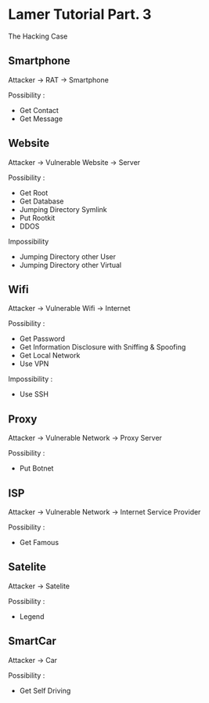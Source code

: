 # Lamer Tutorial Part. 3 #
The Hacking Case

## Smartphone ##
Attacker -> RAT -> Smartphone

   Possibility : 
   - Get Contact
   - Get Message

## Website ##
Attacker -> Vulnerable Website -> Server

  Possibility :
   - Get Root
   - Get Database
   - Jumping Directory Symlink
   - Put Rootkit
   - DDOS

  Impossibility 
  - Jumping Directory other User
  - Jumping Directory other Virtual
  
## Wifi ##
Attacker -> Vulnerable Wifi -> Internet

   Possibility : 
   - Get Password
   - Get Information Disclosure with Sniffing & Spoofing
   - Get Local Network
   - Use VPN

   Impossibility :
   - Use SSH

## Proxy ##

Attacker -> Vulnerable Network -> Proxy Server

   Possibility : 
   - Put Botnet
   

## ISP ##
Attacker -> Vulnerable Network -> Internet Service Provider

   Possibility : 
   - Get Famous


## Satelite ##
Attacker -> Satelite 

   Possibility : 
   - Legend


## SmartCar ##
Attacker -> Car 

   Possibility : 
   - Get Self Driving
